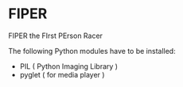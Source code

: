 # FIPER
FIPER the FIrst PErson Racer

The following Python modules 
have to be installed:

- PIL ( Python Imaging Library )
- pyglet ( for media player )
